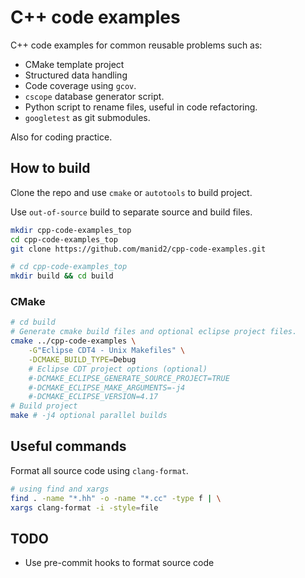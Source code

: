 # C++ code examples

C++ code examples for common reusable problems such as:

- CMake template project
- Structured data handling
- Code coverage using `gcov`.
- `cscope` database generator script.
- Python script to rename files, useful in code refactoring.
- `googletest` as git submodules.

Also for coding practice.

## How to build

Clone the repo and use `cmake` or `autotools` to build project.

Use `out-of-source` build to separate source and build files.

```bash
mkdir cpp-code-examples_top
cd cpp-code-examples_top
git clone https://github.com/manid2/cpp-code-examples.git

# cd cpp-code-examples_top
mkdir build && cd build
```

### CMake

```bash
# cd build
# Generate cmake build files and optional eclipse project files.
cmake ../cpp-code-examples \
    -G"Eclipse CDT4 - Unix Makefiles" \
    -DCMAKE_BUILD_TYPE=Debug
    # Eclipse CDT project options (optional)
    #-DCMAKE_ECLIPSE_GENERATE_SOURCE_PROJECT=TRUE
    #-DCMAKE_ECLIPSE_MAKE_ARGUMENTS=-j4
    #-DCMAKE_ECLIPSE_VERSION=4.17
# Build project
make # -j4 optional parallel builds
```

## Useful commands

Format all source code using `clang-format`.

```bash
# using find and xargs
find . -name "*.hh" -o -name "*.cc" -type f | \
xargs clang-format -i -style=file
```

## TODO

- Use pre-commit hooks to format source code

<!-- External links-->
[manid2_gtest_link]: https://github.com/manid2/googletest
